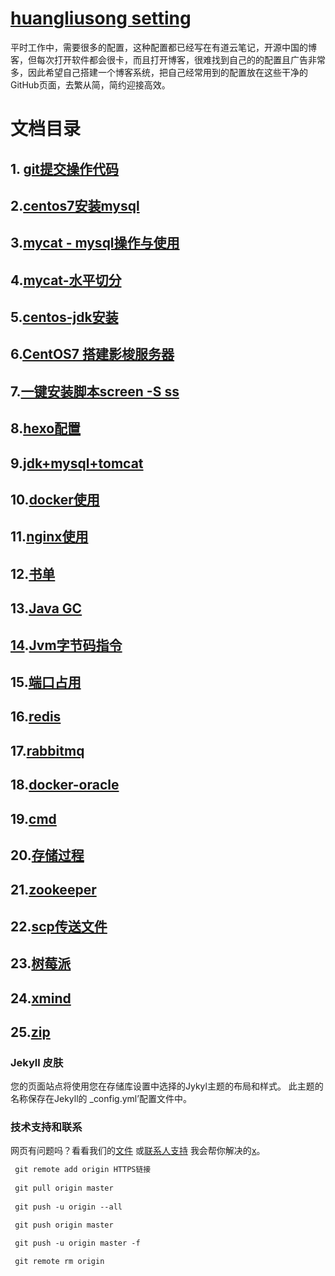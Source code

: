 # [huangliusong setting](https://www.huangliusong.top)

平时工作中，需要很多的配置，这种配置都已经写在有道云笔记，开源中国的博客，但每次打开软件都会很卡，而且打开博客，很难找到自己的的配置且广告非常多，因此希望自己搭建一个博客系统，把自己经常用到的配置放在这些干净的GitHub页面，去繁从简，简约迎接高效。

# 文档目录

## 1. [git提交操作代码](/git/git.md)

## 2.[centos7安装mysql](/git/mysql.md)

## 3.[mycat - mysql操作与使用](/mycat/mycat_cz.md)

## 4.[mycat-水平切分](/mycat/mycat_sp.md)

## 5.[centos-jdk安装](/jdk/jdk.md)

## 6.[CentOS7 搭建影梭服务器](/ys/ys.md)

## 7.[一键安装脚本screen -S ss](/ys/ys.md)

## 8.[hexo配置](/hexo/hexo.md)

## 9.[jdk+mysql+tomcat](/hexo/jdk+mysql+tomcat.md)

## 10.[docker使用](/docker/docker_index.md)

## 11.[nginx使用](/nginx/nginx.md)

## 12.[书单](/book/book.md)

## 13.[Java GC](/gc/gc.md)

## [14]().[Jvm字节码指令](/jvmzijie/jvmzijie.md)

## 15.[端口占用](/port/port.md)

## 16.[redis](/redis/redis.md)

## 17.[rabbitmq](/rabbitmq/rabbitmq.md)

## 18.[docker-oracle](/oracle/oracle.md)

## 19.[cmd](/cmd/cmd.md)

## 20.[存储过程](/stomeprocedure/stomeprocedures.md)

## 21.[zookeeper](/zookeeper/zookeeper.md)

## 22.[scp传送文件](/scp/scp.md)

## 23.[树莓派](/pi/pi.md)

## 24.[xmind](/xmind/xmind.md)

## 25.[zip](/p/zip.md)

###

### Jekyll 皮肤

您的页面站点将使用您在存储库设置中选择的Jykyl主题的布局和样式。 此主题的名称保存在Jekyll的 _config.yml’配置文件中。

### 技术支持和联系

网页有问题吗？看看我们的[文件](https://help.github.com/categories/github-pages-basics/) 或[联系人支持](https://github.com/contact) 我会帮你解决的[x](https://blog.csdn.net/u011154007/article/details/81669379)。

```markdown
 git remote add origin HTTPS链接
 
 git pull origin master 
 
 git push -u origin --all

 git push origin master  

 git push -u origin master -f

 git remote rm origin
```

